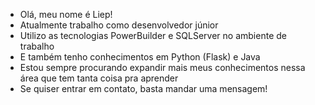 - Olá, meu nome é Liep! <br/>
- Atualmente trabalho como desenvolvedor júnior <br/>
- Utilizo as tecnologias PowerBuilder e SQLServer no ambiente de trabalho <br/>
- E também tenho conhecimentos em Python (Flask) e Java <br/>
- Estou sempre procurando expandir mais meus conhecimentos nessa área que tem tanta coisa pra aprender <br/>
- Se quiser entrar em contato, basta mandar uma mensagem!

